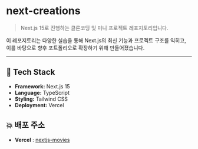 # next-creations

> Next.js 15로 진행하는 클론코딩 및 미니 프로젝트 레포지토리입니다.

이 레포지토리는 다양한 실습을 통해 Next.js의 최신 기능과 프로젝트 구조를 익히고,  
이를 바탕으로 향후 포트폴리오로 확장하기 위해 만들어졌습니다.

---

## 🚀 Tech Stack
- **Framework:** Next.js 15
- **Language:** TypeScript
- **Styling:** Tailwind CSS
- **Deployment:** Vercel

## 💥 배포 주소
- **Vercel** : [nextjs-movies](https://nextjs-movies-rho.vercel.app/)
